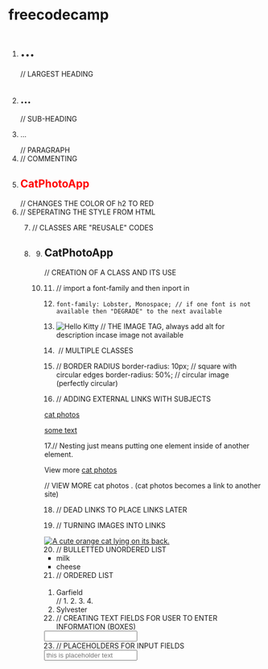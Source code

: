 # freecodecamp
1. <h1> ... </h1> // LARGEST HEADING

2. <h2> ... </h2> // SUB-HEADING

3. <p>  ... </p>  // PARAGRAPH

4. <!--      -->  // COMMENTING

5. <h2 style="color:red">CatPhotoApp</h2> // CHANGES THE COLOR OF h2 TO RED

6. <style>  
  h2{
    color : blue;
  }       
</style>       // SEPERATING THE STYLE FROM HTML

7. // CLASSES ARE "REUSALE" CODES 

8. <style>
  .red-text
  {
    color:red;
  }
</style>

9. <h2 class="red-text">CatPhotoApp</h2>   // CREATION OF A CLASS AND ITS USE

10. <style>
  p
  {
  font-size: 16px   // change the font size of paragraph
  font-family: Monospace // specify the font family
  }
 </style>
 
11. <link href="https://fonts.googleapis.com/css?family=Lobster" rel="stylesheet" type="text/css"> // import a font-family and then inport in <style> ... </style>

12.     font-family: Lobster, Monospace; // if one font is not available then "DEGRADE" to the next available

13. <img src= "https://bit.ly/fcc-relaxing-cat" 
     alt= "Hello Kitty"> // THE IMAGE TAG, always add alt for description incase image not available
     
14. <img class="class1 class2"> // MULTIPLE CLASSES

15. // BORDER RADIUS 
    border-radius: 10px;  // square with circular edges
    border-radius: 50%;   // circular image (perfectly circular)
    
16. // ADDING EXTERNAL LINKS WITH SUBJECTS
<p> <a href="http://freecatphotoapp.com">cat photos </a> </p>
<a href=""> some text </a>

17.// Nesting just means putting one element inside of another element.
<p>View more
<a href="http://www.freecatphotoapp.com">cat photos</a>
</p>

// VIEW MORE cat photos .  (cat photos becomes a link to another site)
 
 18. // DEAD LINKS TO PLACE LINKS LATER
 <a href = "#"> </a>
 
 19. // TURNING IMAGES INTO LINKS
 <a href="#">
  <img class="smaller-image thick-green-border" src="https://bit.ly/fcc-relaxing-cat" alt="A cute orange cat lying on its back. ">
  </a>
  
 20. // BULLETTED UNORDERED LIST
 <ul>
  <li>milk</li>
  <li>cheese</li>
</ul>

21. // ORDERED LIST
<ol>
  <li>Garfield</li> // 1.    2.     3.     4. 
  <li>Sylvester</li>
</ol>
 
22. // CREATING TEXT FIELDS FOR USER TO ENTER INFORMATION (BOXES)
 <input type="text">

23. // PLACEHOLDERS FOR INPUT FIELDS
<input type="text" placeholder="this is placeholder text">





